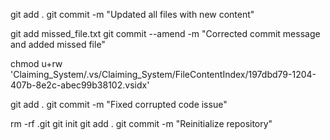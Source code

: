 git add .
git commit -m "Updated all files with new content"

git add missed_file.txt
git commit --amend -m "Corrected commit message and added missed file"

chmod u+rw 'Claiming_System/.vs/Claiming_System/FileContentIndex/197dbd79-1204-407b-8e2c-abec99b38102.vsidx'

git add .
git commit -m "Fixed corrupted code issue"

rm -rf .git
git init
git add .
git commit -m "Reinitialize repository"
